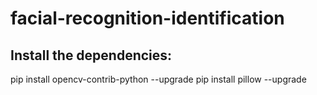 # facial-recognition-identification

## Install the dependencies:
pip install opencv-contrib-python --upgrade
pip install pillow --upgrade
